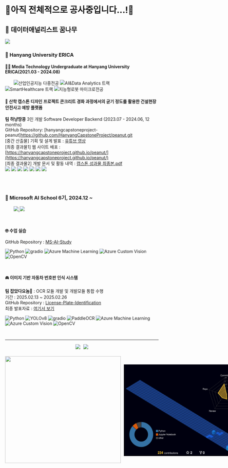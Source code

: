 # 🚧아직 전체적으로 공사중입니다...!🚧
## 🧭 데이터애널리스트 꿈나무

<a href="https://www.notion.so/timeturner/1a9aa73d5dee80d7b85ed9e9507cfacc?pvs=4" target="_blank">
    <img src="https://img.shields.io/badge/Notion-000000?style=flat-square&logo=notion&logoColor=white"/>
</a>

### 🏫 Hanyang University ERICA
#### 👩‍🎓 Media Technology Undergraduate at Hanyang University ERICA(2021.03 - 2024.08)  

&nbsp;&nbsp;&nbsp;&nbsp;&nbsp;&nbsp;
![산업인공지능 다중전공](https://img.shields.io/badge/🤖%20산업인공지능%20다중전공-9FCBF5?style=flat-square)
![AI&Data Analytics 트랙](https://img.shields.io/badge/💼%20AI%26Data%20Analytics%20트랙-9FCBF5?style=flat-square)
![SmartHealthcare 트랙](https://img.shields.io/badge/❤️‍🩹%20SmartHealthcare%20트랙-9FCBF5?style=flat-square)
![지능형로봇 마이크로전공](https://img.shields.io/badge/🤖%20지능형로봇%20마이크로전공-9FCBF5?style=flat-square)  


#### 🥜 __산학 캡스톤 디자인 프로젝트__ 콘크리트 경화 과정에서의 굳기 정도를 활용한 **건설현장 안전사고 예방 플랫폼**  
**팀 하냥땅콩** 3인 개발 Software Developer Backend (2023.07 - 2024.06, 12 months)  
GitHub Repository: [hanyangcapstoneproject-peanut]https://github.com/HanyangCapstoneProject/peanut.git  
[중간 산출물] 기획 및 설계 발표 : [유튜브 영상](https://youtu.be/oOvU3STKEfo?si=o6t9rpWCAKjb8X2g)  
[최종 결과물1] 웹 사이트 배포 : [https://hanyangcapstoneproject.github.io/peanut/](https://hanyangcapstoneproject.github.io/peanut/)  
[최종 결과물2] 개발 문서 및 활동 내역 : [캡스톤 성과물 최종본.pdf](https://drive.google.com/file/d/1mugthVPKLWc73GlZAQCAa8stZRan9GG6/view?usp=sharing)  
<img src="https://img.shields.io/badge/Next.js-000000?style=flat&logo=nextdotjs&logoColor=white">
<img src="https://img.shields.io/badge/javascript-F7DF1E?style=flat&logo=javascript&logoColor=white">
<img src="https://img.shields.io/badge/MUI-007FFF?style=flat&logo=mui&logoColor=white">
<img src="https://img.shields.io/badge/Spring Boot-6DB33F?style=flat&logo=springboot&logoColor=white">
<img src="https://img.shields.io/badge/Gradle-02303A?style=flat&logo=gradle&logoColor=white">
<img src="https://img.shields.io/badge/Amazon RDS-527FFF?style=flat&logo=amazonrds&logoColor=white">
<img src="https://img.shields.io/badge/postgresql-4169E1?style=flat&logo=postgresql&logoColor=white">


<br />
<br />

### 🦿 Microsoft AI School 6기, 2024.12 ~  
&nbsp;&nbsp;&nbsp;&nbsp;&nbsp;&nbsp;
<a href="#ms-ai-study">
    <img src="https://img.shields.io/badge/🤓%20수업 실습-9FCBF5?style=flat-square" />
</a>
<a href="#license-plate-project">
    <img src="https://img.shields.io/badge/🚘%20이미지%20기반%20자동차%20번호판인식%20시스템-9FCBF5?style=flat-square" />
</a>

<br />

#### 🤓 __수업 실습__  <a id="ms-ai-study"></a>
GitHub Repository : [MS-AI-Study](https://github.com/jooeun921/ms-ai-school.git)  

![Python](https://img.shields.io/badge/Python-3776AB?style=flat-square&logo=python&logoColor=white)
![gradio](https://img.shields.io/badge/Gradio-FF6F00?style=flat-square&logo=gradio&logoColor=white)
![Azure Machine Learning](https://img.shields.io/badge/Azure%20ML-0078D4?style=flat-square&logo=microsoft-azure&logoColor=white)
![Azure Custom Vision](https://img.shields.io/badge/Azure%20Custom%20Vision-008AD7?style=flat-square&logo=microsoft-azure&logoColor=white)
![OpenCV](https://img.shields.io/badge/OpenCV-5C3EE8?style=flat-square&logo=opencv&logoColor=white)


<br />

#### 🚘 __이미지 기반 자동차 번호판 인식 시스템__  <a id="license-plate-project"></a>
**팀 잡았다요놈🚨** : OCR 모듈 개발 및 개발모듈 통합 수행  
기간 : 2025.02.13 ~ 2025.02.26  
GitHub Repository : [License-Plate-Identification](https://github.com/kairosial/License-Plate-Identification.git)  
최종 발표자료 : [여기서 보기](https://drive.google.com/file/d/1zM274BRcRhh-zJG3OGaCtO12Qb-p75h2/view?usp=sharing)

![Python](https://img.shields.io/badge/Python-3776AB?style=flat-square&logo=python&logoColor=white)
![YOLOv8](https://img.shields.io/badge/YOLOv8-4051B5?style=flat-square&logo=yolo&logoColor=white)
![gradio](https://img.shields.io/badge/Gradio-FF6F00?style=flat-square&logo=gradio&logoColor=white)
![PaddleOCR](https://img.shields.io/badge/PaddleOCR-0053C6?style=flat-square&logo=paddlepaddle&logoColor=white)
![Azure Machine Learning](https://img.shields.io/badge/Azure%20ML-0078D4?style=flat-square&logo=microsoft-azure&logoColor=white)
![Azure Custom Vision](https://img.shields.io/badge/Azure%20Custom%20Vision-008AD7?style=flat-square&logo=microsoft-azure&logoColor=white)
![OpenCV](https://img.shields.io/badge/OpenCV-5C3EE8?style=flat-square&logo=opencv&logoColor=white)

<!--
### 🛠 Tech Stack  
![Python](https://img.shields.io/badge/Python-3776AB?style=flat-square&logo=python&logoColor=white)
![PaddlePaddle](https://img.shields.io/badge/PaddlePaddle-0053C6?style=flat-square&logo=paddlepaddle&logoColor=white)
![Azure](https://img.shields.io/badge/Azure-0078D4?style=flat-square&logo=microsoft-azure&logoColor=white)
---
[![Solved.ac프로필](http://mazassumnida.wtf/api/v2/generate_badge?boj=dmswnqkr1197)](https://solved.ac/dmswnqkr1197)
[![GitHub Streak](https://streak-stats.demolab.com/?user=jooeun921&show_icons=true&theme=dracula)](https://git.io/streak-stats)
<img src="./profile-3d-contrib/profile-night-view.svg" width="550" height="400" />
<a href="https://www.solve-nyang.com"><img src="https://api.solve-nyang.com/compose/dmswnqkr1197" width="550" height="300"/></a>

-->
<br />

---

<div style="display: flex; flex-wrap: wrap; justify-content: center; gap: 20px;">

  <!-- Solved.ac 배지와 GitHub Streak 배지 - 같은 높이로 비율 유지 -->
  <div style="display: flex; gap: 10px; align-items: center;">
    <a href="https://solved.ac/dmswnqkr1197">
      <img src="http://mazassumnida.wtf/api/v2/generate_badge?boj=dmswnqkr1197" height="180" />
    </a>
    <a href="https://git.io/streak-stats">
      <img src="https://streak-stats.demolab.com/?user=jooeun921&show_icons=true&theme=dracula" height="180" />
    </a>
  </div>

  <!-- 3D 프로필 이미지와 Solve-nyang 배지 - 같은 높이로 비율 유지 -->
  <div style="display: flex; gap: 10px; align-items: center;">
    <a href="https://www.solve-nyang.com">
      <img src="https://api.solve-nyang.com/compose/dmswnqkr1197" width="380" height="350"/>
    </a>
    <img src="./profile-3d-contrib/profile-night-view.svg" width="430" height="300" />
  </div>

</div>
